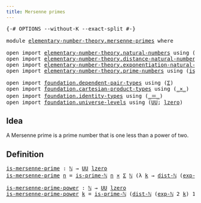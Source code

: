 ```yaml
---
title: Mersenne primes
---
```


<pre class="Agda"><a id="41" class="Symbol">{-#</a> <a id="45" class="Keyword">OPTIONS</a> <a id="53" class="Pragma">--without-K</a> <a id="65" class="Pragma">--exact-split</a> <a id="79" class="Symbol">#-}</a>

<a id="84" class="Keyword">module</a> <a id="91" href="elementary-number-theory.mersenne-primes.html" class="Module">elementary-number-theory.mersenne-primes</a> <a id="132" class="Keyword">where</a>

<a id="139" class="Keyword">open</a> <a id="144" class="Keyword">import</a> <a id="151" href="elementary-number-theory.natural-numbers.html" class="Module">elementary-number-theory.natural-numbers</a> <a id="192" class="Keyword">using</a> <a id="198" class="Symbol">(</a><a id="199" href="elementary-number-theory.natural-numbers.html#1548" class="Datatype">ℕ</a><a id="200" class="Symbol">)</a>
<a id="202" class="Keyword">open</a> <a id="207" class="Keyword">import</a> <a id="214" href="elementary-number-theory.distance-natural-numbers.html" class="Module">elementary-number-theory.distance-natural-numbers</a> <a id="264" class="Keyword">using</a> <a id="270" class="Symbol">(</a><a id="271" href="elementary-number-theory.distance-natural-numbers.html#1255" class="Function">dist-ℕ</a><a id="277" class="Symbol">)</a>
<a id="279" class="Keyword">open</a> <a id="284" class="Keyword">import</a> <a id="291" href="elementary-number-theory.exponentiation-natural-numbers.html" class="Module">elementary-number-theory.exponentiation-natural-numbers</a> <a id="347" class="Keyword">using</a> <a id="353" class="Symbol">(</a><a id="354" href="elementary-number-theory.exponentiation-natural-numbers.html#685" class="Function">exp-ℕ</a><a id="359" class="Symbol">)</a>
<a id="361" class="Keyword">open</a> <a id="366" class="Keyword">import</a> <a id="373" href="elementary-number-theory.prime-numbers.html" class="Module">elementary-number-theory.prime-numbers</a> <a id="412" class="Keyword">using</a> <a id="418" class="Symbol">(</a><a id="419" href="elementary-number-theory.prime-numbers.html#1962" class="Function">is-prime-ℕ</a><a id="429" class="Symbol">)</a>

<a id="432" class="Keyword">open</a> <a id="437" class="Keyword">import</a> <a id="444" href="foundation.dependent-pair-types.html" class="Module">foundation.dependent-pair-types</a> <a id="476" class="Keyword">using</a> <a id="482" class="Symbol">(</a><a id="483" href="foundation-core.dependent-pair-types.html#515" class="Record">Σ</a><a id="484" class="Symbol">)</a>
<a id="486" class="Keyword">open</a> <a id="491" class="Keyword">import</a> <a id="498" href="foundation.cartesian-product-types.html" class="Module">foundation.cartesian-product-types</a> <a id="533" class="Keyword">using</a> <a id="539" class="Symbol">(</a><a id="540" href="foundation-core.cartesian-product-types.html#590" class="Function Operator">_×_</a><a id="543" class="Symbol">)</a>
<a id="545" class="Keyword">open</a> <a id="550" class="Keyword">import</a> <a id="557" href="foundation.identity-types.html" class="Module">foundation.identity-types</a> <a id="583" class="Keyword">using</a> <a id="589" class="Symbol">(</a><a id="590" href="foundation-core.identity-types.html#1865" class="Function Operator">_＝_</a><a id="593" class="Symbol">)</a>
<a id="595" class="Keyword">open</a> <a id="600" class="Keyword">import</a> <a id="607" href="foundation.universe-levels.html" class="Module">foundation.universe-levels</a> <a id="634" class="Keyword">using</a> <a id="640" class="Symbol">(</a><a id="641" href="foundation-core.universe-levels.html#235" class="Primitive">UU</a><a id="643" class="Symbol">;</a> <a id="645" href="Agda.Primitive.html#764" class="Primitive">lzero</a><a id="650" class="Symbol">)</a>
</pre>
## Idea

A Mersenne prime is a prime number that is one less than a power of two.

## Definition

<pre class="Agda"><a id="is-mersenne-prime"></a><a id="763" href="elementary-number-theory.mersenne-primes.html#763" class="Function">is-mersenne-prime</a> <a id="781" class="Symbol">:</a> <a id="783" href="elementary-number-theory.natural-numbers.html#1548" class="Datatype">ℕ</a> <a id="785" class="Symbol">→</a> <a id="787" href="foundation-core.universe-levels.html#235" class="Primitive">UU</a> <a id="790" href="Agda.Primitive.html#764" class="Primitive">lzero</a>
<a id="796" href="elementary-number-theory.mersenne-primes.html#763" class="Function">is-mersenne-prime</a> <a id="814" href="elementary-number-theory.mersenne-primes.html#814" class="Bound">n</a> <a id="816" class="Symbol">=</a> <a id="818" href="elementary-number-theory.prime-numbers.html#1962" class="Function">is-prime-ℕ</a> <a id="829" href="elementary-number-theory.mersenne-primes.html#814" class="Bound">n</a> <a id="831" href="foundation-core.cartesian-product-types.html#590" class="Function Operator">×</a> <a id="833" href="foundation-core.dependent-pair-types.html#515" class="Record">Σ</a> <a id="835" href="elementary-number-theory.natural-numbers.html#1548" class="Datatype">ℕ</a> <a id="837" class="Symbol">(λ</a> <a id="840" href="elementary-number-theory.mersenne-primes.html#840" class="Bound">k</a> <a id="842" class="Symbol">→</a> <a id="844" href="elementary-number-theory.distance-natural-numbers.html#1255" class="Function">dist-ℕ</a> <a id="851" class="Symbol">(</a><a id="852" href="elementary-number-theory.exponentiation-natural-numbers.html#685" class="Function">exp-ℕ</a> <a id="858" class="Number">2</a> <a id="860" href="elementary-number-theory.mersenne-primes.html#840" class="Bound">k</a><a id="861" class="Symbol">)</a> <a id="863" class="Number">1</a> <a id="865" href="foundation-core.identity-types.html#1865" class="Function Operator">＝</a> <a id="867" href="elementary-number-theory.mersenne-primes.html#814" class="Bound">n</a><a id="868" class="Symbol">)</a>

<a id="is-mersenne-prime-power"></a><a id="871" href="elementary-number-theory.mersenne-primes.html#871" class="Function">is-mersenne-prime-power</a> <a id="895" class="Symbol">:</a> <a id="897" href="elementary-number-theory.natural-numbers.html#1548" class="Datatype">ℕ</a> <a id="899" class="Symbol">→</a> <a id="901" href="foundation-core.universe-levels.html#235" class="Primitive">UU</a> <a id="904" href="Agda.Primitive.html#764" class="Primitive">lzero</a>
<a id="910" href="elementary-number-theory.mersenne-primes.html#871" class="Function">is-mersenne-prime-power</a> <a id="934" href="elementary-number-theory.mersenne-primes.html#934" class="Bound">k</a> <a id="936" class="Symbol">=</a> <a id="938" href="elementary-number-theory.prime-numbers.html#1962" class="Function">is-prime-ℕ</a> <a id="949" class="Symbol">(</a><a id="950" href="elementary-number-theory.distance-natural-numbers.html#1255" class="Function">dist-ℕ</a> <a id="957" class="Symbol">(</a><a id="958" href="elementary-number-theory.exponentiation-natural-numbers.html#685" class="Function">exp-ℕ</a> <a id="964" class="Number">2</a> <a id="966" href="elementary-number-theory.mersenne-primes.html#934" class="Bound">k</a><a id="967" class="Symbol">)</a> <a id="969" class="Number">1</a><a id="970" class="Symbol">)</a>
</pre>
